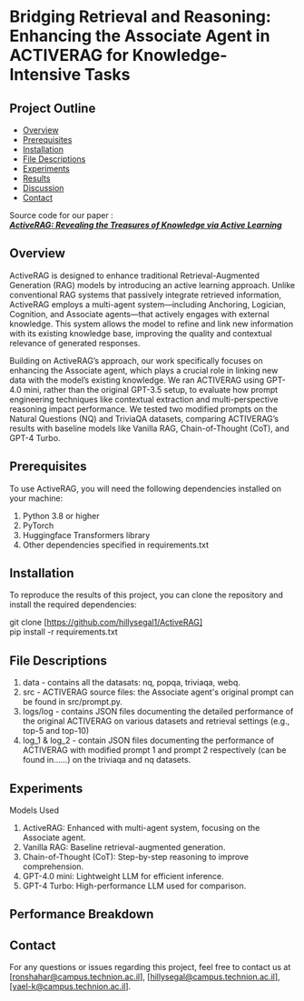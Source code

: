 # Bridging Retrieval and Reasoning: Enhancing the Associate Agent in ACTIVERAG for Knowledge-Intensive Tasks

## Project Outline
- [Overview](#overview)
- [Prerequisites](#prerequisites)
- [Installation](#installation)
- [File Descriptions](#file-descriptions)
- [Experiments](#experiments)
- [Results](#results)
- [Discussion](#discussion)
- [Contact](#contact)

Source code for our paper :  
***[ActiveRAG: Revealing the Treasures of Knowledge via Active Learning](https://arxiv.org/abs/2402.13547)***

## Overview

ActiveRAG is designed to enhance traditional Retrieval-Augmented Generation (RAG) models by introducing an active learning approach. Unlike conventional RAG systems that passively integrate retrieved information, ActiveRAG employs a multi-agent system—including Anchoring, Logician, Cognition, and Associate agents—that actively engages with external knowledge. This system allows the model to refine and link new information with its existing knowledge base, improving the quality and contextual relevance of generated responses.

Building on ActiveRAG’s approach, our work specifically focuses on enhancing the Associate agent, which plays a crucial role in linking new data with the model’s existing knowledge. We ran ACTIVERAG using GPT-4.0 mini, rather than the original GPT-3.5 setup, to evaluate how prompt engineering techniques like contextual extraction and multi-perspective reasoning impact performance. We tested two modified prompts on the Natural Questions (NQ) and TriviaQA datasets, comparing ACTIVERAG’s results with baseline models like Vanilla RAG, Chain-of-Thought (CoT), and GPT-4 Turbo.

## Prerequisites
To use ActiveRAG, you will need the following dependencies installed on your machine:

1. Python 3.8 or higher
2. PyTorch
3. Huggingface Transformers library
4. Other dependencies specified in requirements.txt

## Installation
To reproduce the results of this project, you can clone the repository and install the required dependencies:

git clone [https://github.com/hillysegal1/ActiveRAG]                                                                                    
pip install -r requirements.txt

## File Descriptions

1. data - contains all the datasats: nq, popqa, triviaqa, webq.
2. src - ACTIVERAG source files: the Associate agent's original prompt can be found in src/prompt.py.
3. logs/log - contains JSON files documenting the detailed performance of the original ACTIVERAG on various datasets and retrieval settings (e.g., top-5 and top-10)
4. log_1 & log_2 - contain JSON files documenting the performance of ACTIVERAG with modified prompt 1 and prompt 2 respectively (can be found in......) on the triviaqa and nq datasets.

## Experiments
Models Used
1. ActiveRAG: Enhanced with multi-agent system, focusing on the Associate agent.
2. Vanilla RAG: Baseline retrieval-augmented generation.
3. Chain-of-Thought (CoT): Step-by-step reasoning to improve comprehension.
4. GPT-4.0 mini: Lightweight LLM for efficient inference.
5. GPT-4 Turbo: High-performance LLM used for comparison.



## Performance Breakdown



   
## Contact
For any questions or issues regarding this project, feel free to contact us at [ronshahar@campus.technion.ac.il], [hillysegal@campus.technion.ac.il], [yael-k@campus.technion.ac.il].
